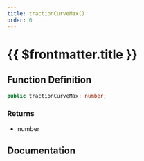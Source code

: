 ```yaml
---
title: tractionCurveMax()
order: 0
---
```


# {{ $frontmatter.title }}

<!--@include: ./tractionCurveMax_partial_header.md-->

## Function Definition

```ts
public tractionCurveMax: number;
```

### Returns

* number

## Documentation

<!--@include: ./tractionCurveMax_partial_footer.md-->
